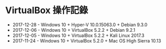 # VirtualBox 操作記錄

* 2017-12-28 - Windows 10 + Hyper-V 10.0.15063.0 + Debian 9.3.0
* 2017-12-06 - Windows 10 + VirtualBox 5.2.2 + Debian 9.2.1
* 2017-12-05 - Windows 10 + VirtualBox 5.2.2 + Kali Linux 2017.3
* 2017-11-24 - Windows 10 + VirtualBox 5.2.0 + Mac OS High Sierra 10.13



